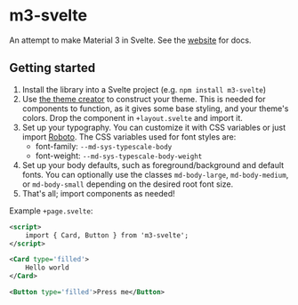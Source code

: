 # m3-svelte

An attempt to make Material 3 in Svelte. See the [website](https://ktibow.github.io/m3-svelte/) for docs.


## Getting started

1. Install the library into a Svelte project (e.g. `npm install m3-svelte`) 
1. Use [the theme creator](https://ktibow.github.io/m3-svelte/theme) to construct your theme. This is needed for components to function, as it gives some base styling, and your theme's colors. Drop the component in `+layout.svelte` and import it.
1. Set up your typography. You can customize it with CSS variables or just import [Roboto](https://fonts.googleapis.com/css2?family=Roboto:wght@400;500;700&display=swap). The CSS variables used for font styles are:
    * font-family: `--md-sys-typescale-body`
    * font-weight: `--md-sys-typescale-body-weight`
1. Set up your body defaults, such as foreground/background and default fonts. You can optionally use the classes `md-body-large`, `md-body-medium`, or `md-body-small` depending on the desired root font size.
1. That's all; import components as needed!

Example `+page.svelte`:
```xml
<script>
	import { Card, Button } from 'm3-svelte';
</script>

<Card type='filled'>
	Hello world
</Card>

<Button type='filled'>Press me</Button>
```